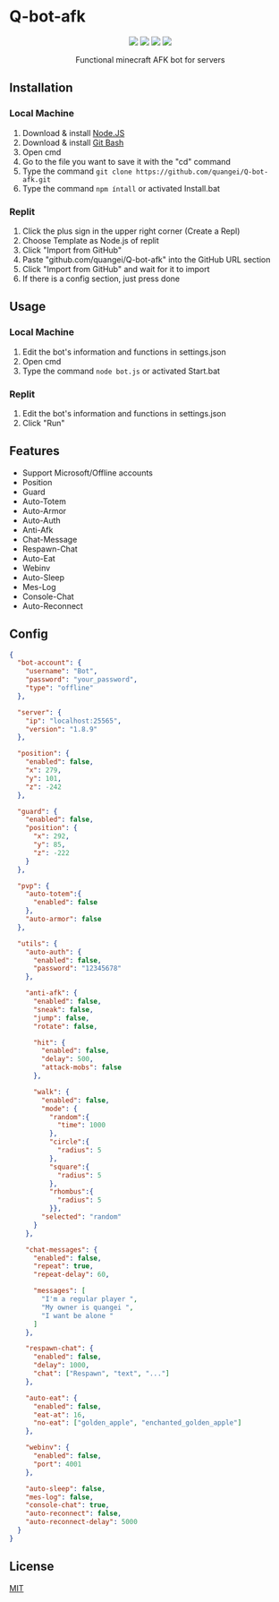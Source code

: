 # Q-bot-afk
<p align="center"> 
    <img src="https://img.shields.io/github/issues/quangei/Q-bot-afk">
    <img src="https://img.shields.io/github/forks/quangei/Q-bot-afk">
    <img src="https://img.shields.io/github/stars/quangei/Q-bot-afk">
    <img src="https://img.shields.io/github/license/quangei/Q-bot-afk">
</p>

<p align="center">
    Functional minecraft AFK bot for servers
</p>

## Installation

### Local Machine
  1. Download & install [Node.JS](https://nodejs.org/en/download/)
  2. Download & install [Git Bash](https://git-scm.com/downloads)
  3. Open cmd
  4. Go to the file you want to save it with the "cd" command
  5. Type the command `git clone https://github.com/quangei/Q-bot-afk.git`
  6. Type the command `npm íntall` or activated Install.bat

### Replit
  1. Click the plus sign in the upper right corner (Create a Repl)
  2. Choose Template as Node.js of replit
  3. Click "Import from GitHub"
  4. Paste "github.com/quangei/Q-bot-afk" into the GitHub URL section
  5. Click "Import from GitHub" and wait for it to import
  6. If there is a config section, just press done

## Usage

### Local Machine
  1. Edit the bot's information and functions in settings.json
  2. Open cmd
  3. Type the command `node bot.js` or activated Start.bat
     
### Replit
  1. Edit the bot's information and functions in settings.json
  2. Click "Run"

## Features

- Support Microsoft/Offline accounts
- Position
- Guard
- Auto-Totem
- Auto-Armor
- Auto-Auth
- Anti-Afk
- Chat-Message
- Respawn-Chat
- Auto-Eat
- Webinv
- Auto-Sleep
- Mes-Log
- Console-Chat
- Auto-Reconnect

## Config

```json
{
  "bot-account": {
    "username": "Bot",
    "password": "your_password",
    "type": "offline"
  },

  "server": {
    "ip": "localhost:25565",
    "version": "1.8.9"
  },

  "position": {
    "enabled": false,
    "x": 279,
    "y": 101,
    "z": -242
  },

  "guard": {
    "enabled": false,
    "position": {
      "x": 292,
      "y": 85,
      "z": -222
    }
  },

  "pvp": {
    "auto-totem":{
      "enabled": false
    },
    "auto-armor": false
  },

  "utils": {
    "auto-auth": {
      "enabled": false,
      "password": "12345678"
    },

    "anti-afk": {
      "enabled": false,
      "sneak": false,
      "jump": false,
      "rotate": false,

      "hit": {
        "enabled": false,
        "delay": 500,
        "attack-mobs": false
      },

      "walk": {
        "enabled": false,
        "mode": {
          "random":{
            "time": 1000
          },
          "circle":{
            "radius": 5
          },
          "square":{
            "radius": 5
          },
          "rhombus":{
            "radius": 5
          }},
        "selected": "random"
      }
    },

    "chat-messages": {
      "enabled": false,
      "repeat": true,
      "repeat-delay": 60,

      "messages": [
        "I'm a regular player ",
        "My owner is quangei ",
        "I want be alone "
      ]
    },

    "respawn-chat": {
      "enabled": false,
      "delay": 1000,
      "chat": ["Respawn", "text", "..."]
    },

    "auto-eat": {
      "enabled": false,
      "eat-at": 16,
      "no-eat": ["golden_apple", "enchanted_golden_apple"]
    },

    "webinv": {
      "enabled": false,
      "port": 4001
    },

    "auto-sleep": false,  
    "mes-log": false,
    "console-chat": true,
    "auto-reconnect": false,
    "auto-reconnect-delay": 5000
  }
}

```

## License
 [MIT](https://github.com/quangei/Q-bot-afk/blob/main/LICENSE)
